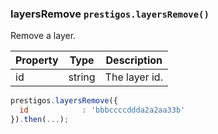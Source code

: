 <h3 id="layersRemove">layersRemove
  <code>prestigos.layersRemove()</code>
</h3>

Remove a layer.


| Property    | Type          | Description |
| ----------- | --------------|------------ |
| id          | string        | The layer id.

```javascript
prestigos.layersRemove({
  id            : 'bbbccccddda2a2aa33b'
}).then(...);
```

